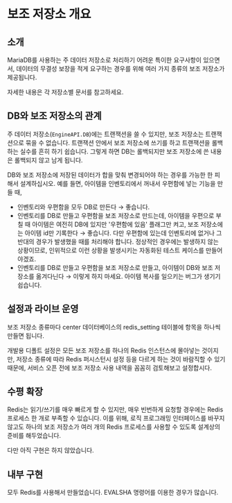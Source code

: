 # 보조 저장소 개요

## 소개
MariaDB를 사용하는 주 데이터 저장소로 처리하기 어려운 특이한 요구사항이 있으면서,
데이터의 무결성 보장을 적게 요구하는 경우를 위해 여러 가지 종류의 보조 저장소가 제공됩니다.

자세한 내용은 각 저장소별 문서를 참고하세요.

## DB와 보조 저장소의 관계
주 데이터 저장소(`EngineAPI.DB`)에는 트랜잭션을 쓸 수 있지만,
보조 저장소는 트랜잭션으로 묶을 수 없습니다.
트랜잭션 안에서 보조 저장소에 쓰기를 하고 트랜잭션을 롤백하는 실수를 흔히 하기 쉽습니다.
그렇게 하면 DB는 롤백되지만 보조 저장소에 쓴 내용은 롤백되지 않고 남게 됩니다.

DB와 보조 저장소에 저장된 데이터가 합을 맞춰 변경되어야 하는 경우를 가능한 한 피해서 설계하십시오.
예를 들면, 아이템을 인벤토리에서 꺼내서 우편함에 넣는 기능을 만들 때, 
- 인벤토리와 우편함을 모두 DB로 만든다 → 좋습니다.
- 인벤토리를 DB로 만들고 우편함을 보조 저장소로 만드는데, 아이템을 우편으로 부칠 때 아이템은 여전히 DB에 있지만 '우편함에 있음' 플래그만 켜고, 보조 저장소에는 아이템 id만 기록한다 → 좋습니다. 다만 우편함에 있는데 인벤토리에 없거나 그 반대의 경우가 발생했을 때를 처리해야 합니다. 정상적인 경우에는 발생하지 않는 상황이므로, 인위적으로 이런 상황을 발생시키는 자동화된 테스트 케이스를 만들어야겠죠.
- 인벤토리를 DB로 만들고 우편함을 보조 저장소로 만들고, 아이템이 DB와 보조 저장소를 옮겨다닌다 → 이렇게 하지 마세요. 아이템 복사를 일으키는 버그가 생기기 쉽습니다.



## 설정과 라이브 운영
보조 저장소 종류마다 center 데이터베이스의 redis_setting 테이블에 항목을 하나씩 만들면 됩니다.

개발용 디폴트 설정은 모든 보조 저장소를 하나의 Redis 인스턴스에 몰아넣는 것이지만,
저장소 종류에 따라 Redis 퍼시스턴시 설정 등을 다르게 하는 것이 바람직할 수 있기 때문에,
서비스 오픈 전에 보조 저장소 사용 내역을 꼼꼼히 검토해보고 설정합시다.

## 수평 확장
Redis는 읽기/쓰기를 매우 빠르게 할 수 있지만, 매우 빈번하게 요청할 경우에는 Redis 프로세스 한 개로 부족할 수 있습니다.
이를 위해, 로직 프로그래밍 인터페이스를 바꾸지 않고도 하나의 보조 저장소가 여러 개의 Redis 프로세스를 사용할 수 있도록 설계상의 준비를 해두었습니다.

다만 아직 구현은 하지 않았습니다.

## 내부 구현
모두 Redis를 사용해서 만들었습니다. EVALSHA 명령어를 이용한 경우가 많습니다.

